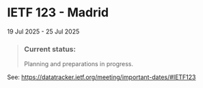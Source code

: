 # IETF 123 - Madrid
19 Jul 2025 - 25 Jul 2025

> ### Current status:
> Planning and preparations in progress.

See: https://datatracker.ietf.org/meeting/important-dates/#IETF123

<!--
see: https://datatracker.ietf.org/doc/html/rfc2418#section-3.1
see: https://datatracker.ietf.org/doc/html/rfc2418#section-6
-->

